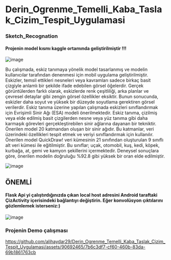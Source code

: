 # Derin_Ogrenme_Temelli_Kaba_Taslak_Cizim_Tespit_Uygulamasi
### Sketch_Recognation
#### Projenin model kısmı kaggle ortamında geliştirilmiştir !!!

![image](https://github.com/alihaydar29/Derin_Ogrenme_Temelli_Kaba_Taslak_Cizim_Tespit_Uygulamasi/assets/90692465/f6396419-6ab4-46d8-8294-e87c1fe6e5f4)

Bu çalışmada, eskiz tanımaya yönelik model tasarlanmış ve modelin kullanıcılar tarafından denenmesi için mobil uygulama geliştirilmiştir. Eskizler, temsil ettikleri nesneleri veya kavramları sadece birkaç basit çizgiyle anlamlı bir şekilde ifade edebilen görsel öğelerdir. Gerçek görüntülerden farklı olarak, eskizlerde renk çeşitliliği, arka planlar ve çevresel detaylar gibi zengin görsel özellikler eksiktir. Bunun sonucunda, eskizler daha soyut ve yüksek bir düzeyde soyutlama gerektiren görsel verilerdir.  Eskiz tanıma üzerine yapılan çalışmada eskizleri sınıflandırmak için Evrişimli Sinir Ağı (ESA) modeli önerilmektedir. Eskiz tanıma, çizilmiş veya elde edilmiş basit çizgilerden nesne veya yüz tanıma gibi daha karmaşık görevleri gerçekleştirebilen sinir ağlarına dayanan bir tekniktir. Önerilen model 20 katmandan oluşan bir sinir ağıdır. Bu katmanlar, veri üzerindeki özellikleri tespit etmek ve veriyi sınıflandırmak için kullanılır. Önerilen model QuickDraw! veri kümesinin 21 sınıfından oluşturulan 9 sınıflı alt veri kümesi ile eğitilmiştir. Bu sınıflar; uçak, otomobil, kuş, kedi, köpek, kurbağa, at, gemi ve kamyon şekillerini içermektedir. Deneysel sonuçlara göre, önerilen modelin doğruluğu %92.8 gibi yüksek bir oran elde edilmiştir.



![image](https://github.com/alihaydar29/Derin_Ogrenme_Temelli_Kaba_Taslak_Cizim_Tespit_Uygulamasi/assets/90692465/78425ab9-494c-4d0d-b716-87d5579b733b)

## ÖNEMLİ
#### Flask Api yi çalıştırdığınızda çıkan local host adresini Android taraftaki ÇizActivity içerisindeki bağlantıyı değiştirin. Eğer konvolüsyon çıktılarını gözlemlemek isterseniz:)

![image](https://github.com/alihaydar29/Derin_Ogrenme_Temelli_Kaba_Taslak_Cizim_Tespit_Uygulamasi/assets/90692465/49db6151-5533-4b2a-813e-2ba78ec5bd9e)

### Projenin Demo çalışması



https://github.com/alihaydar29/Derin_Ogrenme_Temelli_Kaba_Taslak_Cizim_Tespit_Uygulamasi/assets/90692465/7b6c3df7-cf60-460b-83da-69b1861763cb





